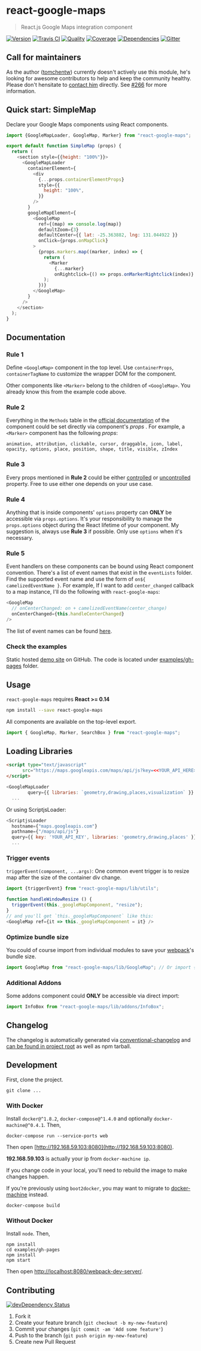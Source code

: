 # react-google-maps
> React.js Google Maps integration component

[![Version][npm-image]][npm-url] [![Travis CI][travis-image]][travis-url] [![Quality][codeclimate-image]][codeclimate-url] [![Coverage][codeclimate-coverage-image]][codeclimate-coverage-url] [![Dependencies][gemnasium-image]][gemnasium-url] [![Gitter][gitter-image]][gitter-url]


## Call for maintainers

As the author ([tomchentw][tomchentw]) currently doesn't actively use this module, he's looking for awesome contributors to help and keep the community healthy. Please don't hensitate to [contact him][tomchentw] directly. See [#266][call-for-maintainers] for more information.


## Quick start: SimpleMap

Declare your Google Maps components using React components.

```js
import {GoogleMapLoader, GoogleMap, Marker} from "react-google-maps";

export default function SimpleMap (props) {
  return (
    <section style={{height: "100%"}}>
      <GoogleMapLoader
        containerElement={
          <div
            {...props.containerElementProps}
            style={{
              height: "100%",
            }}
          />
        }
        googleMapElement={
          <GoogleMap
            ref={(map) => console.log(map)}
            defaultZoom={3}
            defaultCenter={{ lat: -25.363882, lng: 131.044922 }}
            onClick={props.onMapClick}
          >
            {props.markers.map((marker, index) => {
              return (
                <Marker
                  {...marker}
                  onRightclick={() => props.onMarkerRightclick(index)} />
              );
            })}
          </GoogleMap>
        }
      />
    </section>
  );
}
```


## Documentation

### Rule 1

Define `<GoogleMap>` component in the top level. Use `containerProps`, `containerTagName` to customize the wrapper DOM for the component.

Other components like `<Marker>` belong to the children of `<GoogleMap>`. You already know this from the example code above.

### Rule 2

Everything in the `Methods` table in the [official documentation](https://developers.google.com/maps/documentation/javascript/3.exp/reference#Marker) of the component could be set directly via component's *props* . For example, a `<Marker>` component has the following *props*:

```
animation, attribution, clickable, cursor, draggable, icon, label, opacity, options, place, position, shape, title, visible, zIndex
```

### Rule 3

Every props mentioned in __Rule 2__ could be either [controlled](https://facebook.github.io/react/docs/forms.html#controlled-components) or [uncontrolled](https://facebook.github.io/react/docs/forms.html#uncontrolled-components) property. Free to use either one depends on your use case.

### Rule 4

Anything that is inside components' `options` property can __ONLY__ be accessible via `props.options`. It's your responsibility to manage the `props.options` object during the React lifetime of your component. My suggestion is, always use __Rule 3__ if possible. Only use `options` when it's necessary.

### Rule 5

Event handlers on these components can be bound using React component convention. There's a list of event names that exist in the `eventLists` folder. Find the supported event name and use the form of `on${ camelizedEventName }`. For example, If I want to add `center_changed` callback to a map instance, I'll do the following with `react-google-maps`:

```js
<GoogleMap
  // onCenterChanged: on + camelizedEventName(center_change)
  onCenterChanged={this.handleCenterChanged}
/>
```

The list of event names can be found [here](https://github.com/tomchentw/react-google-maps/blob/master/src/eventLists/GoogleMapEventList.js).

### Check the examples

Static hosted [demo site][demo] on GitHub. The code is located under [examples/gh-pages][examples_gh_pages] folder.


## Usage

`react-google-maps` requires __React >= 0.14__

```sh
npm install --save react-google-maps
```

All components are available on the top-level export.

```js
import { GoogleMap, Marker, SearchBox } from "react-google-maps";
```

## Loading Libraries

```html
<script type="text/javascript"
      src="https://maps.googleapis.com/maps/api/js?key=<<YOUR_API_HERE>>&libraries=geometry,places,visualization">
</script>
```

```js
<GoogleMapLoader
        query={{ libraries: `geometry,drawing,places,visualization` }}
  ...
```

Or using ScriptjsLoader:

```js
<ScriptjsLoader
  hostname={"maps.googleapis.com"}
  pathname={"/maps/api/js"}
  query={{ key: 'YOUR_API_KEY', libraries: 'geometry,drawing,places' }}
  ...
```

### Trigger events

`triggerEvent(component, ...args)`: One common event trigger is to resize map after the size of the container div change.

```js
import {triggerEvent} from "react-google-maps/lib/utils";

function handleWindowResize () {
  triggerEvent(this._googleMapComponent, "resize");
}
// and you'll get `this._googleMapComponent` like this:
<GoogleMap ref={it => this._googleMapComponent = it} />
```

### Optimize bundle size

You could of course import from individual modules to save your [webpack][webpack]'s bundle size.

```js
import GoogleMap from "react-google-maps/lib/GoogleMap"; // Or import {default as GoogleMap} ...
```

### Additional Addons

Some addons component could __ONLY__ be accessible via direct import:

```js
import InfoBox from "react-google-maps/lib/addons/InfoBox";
```


## Changelog

The changelog is automatically generated via [conventional-changelog][conventional-changelog] and [can be found in project root](https://github.com/tomchentw/react-google-maps/blob/master/CHANGELOG.md) as well as npm tarball.


## Development

First, clone the project.

```shell
git clone ...
```

### With Docker

Install `docker@^1.8.2`, `docker-compose@^1.4.0` and optionally `docker-machine@^0.4.1`. Then,

```shell
docker-compose run --service-ports web
```

Then open [http://192.168.59.103:8080](http://192.168.59.103:8080).

**192.168.59.103** is actually your ip from `docker-machine ip`.

If you change code in your local, you'll need to rebuild the image to make changes happen.

If you're previously using `boot2docker`, you may want to migrate to [docker-machine](https://docs.docker.com/machine/migrate-to-machine/) instead.

```shell
docker-compose build
```

### Without Docker

Install `node`. Then,

```shell
npm install
cd examples/gh-pages
npm install
npm start
```

Then open [http://localhost:8080/webpack-dev-server/](http://localhost:8080/webpack-dev-server/).


## Contributing

[![devDependency Status][david-dm-image]][david-dm-url]

1. Fork it
2. Create your feature branch (`git checkout -b my-new-feature`)
3. Commit your changes (`git commit -am 'Add some feature'`)
4. Push to the branch (`git push origin my-new-feature`)
5. Create new Pull Request


[npm-image]: https://img.shields.io/npm/v/react-google-maps.svg?style=flat-square
[npm-url]: https://www.npmjs.org/package/react-google-maps

[travis-image]: https://img.shields.io/travis/tomchentw/react-google-maps.svg?style=flat-square
[travis-url]: https://travis-ci.org/tomchentw/react-google-maps
[codeclimate-image]: https://img.shields.io/codeclimate/github/tomchentw/react-google-maps.svg?style=flat-square
[codeclimate-url]: https://codeclimate.com/github/tomchentw/react-google-maps
[codeclimate-coverage-image]: https://img.shields.io/codeclimate/coverage/github/tomchentw/react-google-maps.svg?style=flat-square
[codeclimate-coverage-url]: https://codeclimate.com/github/tomchentw/react-google-maps
[gemnasium-image]: https://img.shields.io/gemnasium/tomchentw/react-google-maps.svg?style=flat-square
[gemnasium-url]: https://gemnasium.com/tomchentw/react-google-maps
[gitter-image]: https://badges.gitter.im/Join%20Chat.svg
[gitter-url]: https://gitter.im/tomchentw/react-google-maps?utm_source=badge&utm_medium=badge&utm_campaign=pr-badge&utm_content=badge
[david-dm-image]: https://img.shields.io/david/dev/tomchentw/react-google-maps.svg?style=flat-square
[david-dm-url]: https://david-dm.org/tomchentw/react-google-maps#info=devDependencies


[tomchentw]: https://github.com/tomchentw
[call-for-maintainers]: https://github.com/tomchentw/react-google-maps/issues/266
[demo]: http://tomchentw.github.io/react-google-maps/
[examples_gh_pages]: https://github.com/tomchentw/react-google-maps/tree/master/examples/gh-pages
[webpack]: http://webpack.github.io/docs/tutorials/getting-started/
[conventional-changelog]: https://github.com/ajoslin/conventional-changelog
